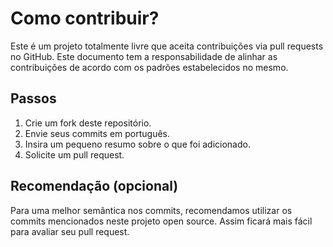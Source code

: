 # Como contribuir?

Este é um projeto totalmente livre que aceita contribuições via pull requests no GitHub. Este documento tem a responsabilidade de alinhar as contribuições de acordo com os padrões estabelecidos no mesmo.

<!-- 
Em caso de dúvidas, [abra uma issue](https://github.com/iuricode/padroes-de-commits/issues/new). -->

## Passos

1. Crie um fork deste repositório.
2. Envie seus commits em português.
3. Insira um pequeno resumo sobre o que foi adicionado.
4. Solicite um pull request.

## Recomendação (opcional)

Para uma melhor semântica nos commits, recomendamos utilizar os commits mencionados neste projeto open source. Assim ficará mais fácil para avaliar seu pull request.